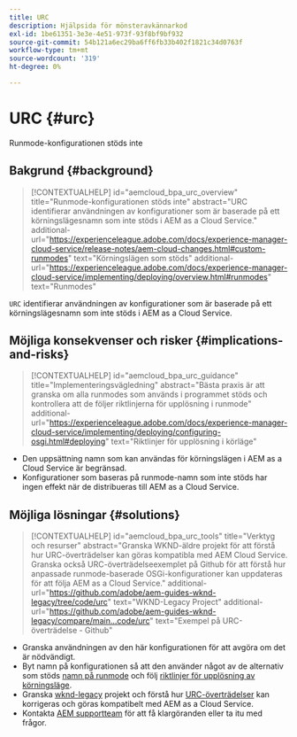 ```yaml
---
title: URC
description: Hjälpsida för mönsteravkännarkod
exl-id: 1be61351-3e3e-4e51-973f-93f8bf9bf932
source-git-commit: 54b121a6ec29ba6ff6fb33b402f1821c34d0763f
workflow-type: tm+mt
source-wordcount: '319'
ht-degree: 0%

---
```


# URC {#urc}

Runmode-konfigurationen stöds inte

## Bakgrund {#background}

>[!CONTEXTUALHELP]
>id="aemcloud_bpa_urc_overview"
>title="Runmode-konfigurationen stöds inte"
>abstract="URC identifierar användningen av konfigurationer som är baserade på ett körningslägesnamn som inte stöds i AEM as a Cloud Service."
>additional-url="https://experienceleague.adobe.com/docs/experience-manager-cloud-service/release-notes/aem-cloud-changes.html#custom-runmodes" text="Körningslägen som stöds"
>additional-url="https://experienceleague.adobe.com/docs/experience-manager-cloud-service/implementing/deploying/overview.html#runmodes" text="Runmodes"

`URC` identifierar användningen av konfigurationer som är baserade på ett körningslägesnamn som inte stöds i AEM as a Cloud Service.

## Möjliga konsekvenser och risker {#implications-and-risks}

>[!CONTEXTUALHELP]
>id="aemcloud_bpa_urc_guidance"
>title="Implementeringsvägledning"
>abstract="Bästa praxis är att granska om alla runmodes som används i programmet stöds och kontrollera att de följer riktlinjerna för upplösning i runmode"
>additional-url="https://experienceleague.adobe.com/docs/experience-manager-cloud-service/implementing/deploying/configuring-osgi.html#deploying" text="Riktlinjer för upplösning i körläge"

* Den uppsättning namn som kan användas för körningslägen i AEM as a Cloud Service är begränsad.
* Konfigurationer som baseras på runmode-namn som inte stöds har ingen effekt när de distribueras till AEM as a Cloud Service.

## Möjliga lösningar {#solutions}

>[!CONTEXTUALHELP]
>id="aemcloud_bpa_urc_tools"
>title="Verktyg och resurser"
>abstract="Granska WKND-äldre projekt för att förstå hur URC-överträdelser kan göras kompatibla med AEM Cloud Service. Granska också URC-överträdelseexemplet på Github för att förstå hur anpassade runmode-baserade OSGi-konfigurationer kan uppdateras för att följa AEM as a Cloud Service."
>additional-url="https://github.com/adobe/aem-guides-wknd-legacy/tree/code/urc" text="WKND-Legacy Project"
>additional-url="https://github.com/adobe/aem-guides-wknd-legacy/compare/main...code/urc" text="Exempel på URC-överträdelse - Github"

* Granska användningen av den här konfigurationen för att avgöra om det är nödvändigt.
* Byt namn på konfigurationen så att den använder något av de alternativ som stöds [namn på runmode](https://experienceleague.adobe.com/docs/experience-manager-cloud-service/release-notes/aem-cloud-changes.html#custom-runmodes) och följ [riktlinjer för upplösning av körningsläge](https://experienceleague.adobe.com/docs/experience-manager-cloud-service/implementing/deploying/configuring-osgi.html#runmode-resolution).
* Granska [wknd-legacy](https://github.com/adobe/aem-guides-wknd-legacy/tree/code/urc) projekt och förstå hur [URC-överträdelser](https://github.com/adobe/aem-guides-wknd-legacy/compare/main...code/urc) kan korrigeras och göras kompatibelt med AEM as a Cloud Service.
* Kontakta [AEM supportteam](https://helpx.adobe.com/enterprise/using/support-for-experience-cloud.html) för att få klargöranden eller ta itu med frågor.
